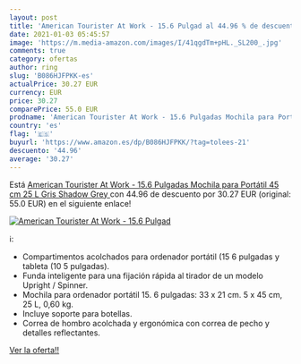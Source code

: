 ```yaml
---
layout: post
title: 'American Tourister At Work - 15.6 Pulgad al 44.96 % de descuento'
date: 2021-01-03 05:45:57
image: 'https://m.media-amazon.com/images/I/41qgdTm+pHL._SL200_.jpg'
comments: true
category: ofertas
author: ring
slug: 'B086HJFPKK-es'
actualPrice: 30.27 EUR
currency: EUR
price: 30.27
comparePrice: 55.0 EUR
prodname: 'American Tourister At Work - 15.6 Pulgadas Mochila para Portátil  45 cm  25 L  Gris  Shadow Grey '
country: 'es'
flag: '🇪🇸'
buyurl: 'https://www.amazon.es/dp/B086HJFPKK/?tag=tolees-21'
descuento: '44.96'
average: '30.27'
---
```


Está [American Tourister At Work - 15.6 Pulgadas Mochila para Portátil  45 cm  25 L  Gris  Shadow Grey ](https://www.amazon.es/dp/B086HJFPKK/?tag=tolees-21) con 44.96 de descuento por 30.27 EUR (original: 55.0 EUR) en el siguiente enlace!

[![American Tourister At Work - 15.6 Pulgad](https://m.media-amazon.com/images/I/41qgdTm+pHL._SL200_.jpg)](https://www.amazon.es/dp/B086HJFPKK/?tag=tolees-21)

ℹ️:

- Compartimentos acolchados para ordenador portátil (15 6 pulgadas y tableta (10 5 pulgadas).
- Funda inteligente para una fijación rápida al tirador de un modelo Upright / Spinner.
- Mochila para ordenador portátil 15. 6 pulgadas: 33 x 21 cm. 5 x 45 cm, 25 L, 0,60 kg.
- Incluye soporte para botellas.
- Correa de hombro acolchada y ergonómica con correa de pecho y detalles reflectantes.

[Ver la oferta!!](https://www.amazon.es/dp/B086HJFPKK/?tag=tolees-21)
